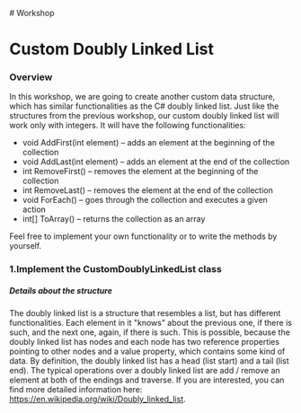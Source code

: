﻿﻿﻿# Workshop# Custom Doubly Linked List### OverviewIn this workshop, we are going to create another custom data structure, which has similar functionalities as the C# doubly linked list. Just like the structures from the previous workshop, our custom doubly linked list will work only with integers. It will have the following functionalities: - void AddFirst(int element) – adds an element at the beginning of the collection- void AddLast(int element) – adds an element at the end of the collection- int RemoveFirst() – removes the element at the beginning of the collection- int RemoveLast() – removes the element at the end of the collection- void ForEach() – goes through the collection and executes a given action- int[] ToArray() – returns the collection as an arrayFeel free to implement your own functionality or to write the methods by yourself. ### 1.Implement the CustomDoublyLinkedList class##### Details about the structureThe doubly linked list is a structure that resembles a list, but has different functionalities. Each element in it "knows" about the previous one, if there is such, and the next one, again, if there is such. This is possible, because the doubly linked list has nodes and each node has two reference properties pointing to other nodes and a value property, which contains some kind of data. By definition, the doubly linked list has a head (list start) and a tail (list end). The typical operations over a doubly linked list are add / remove an element at both of the endings and traverse. If you are interested, you can find more detailed information here: https://en.wikipedia.org/wiki/Doubly_linked_list. 